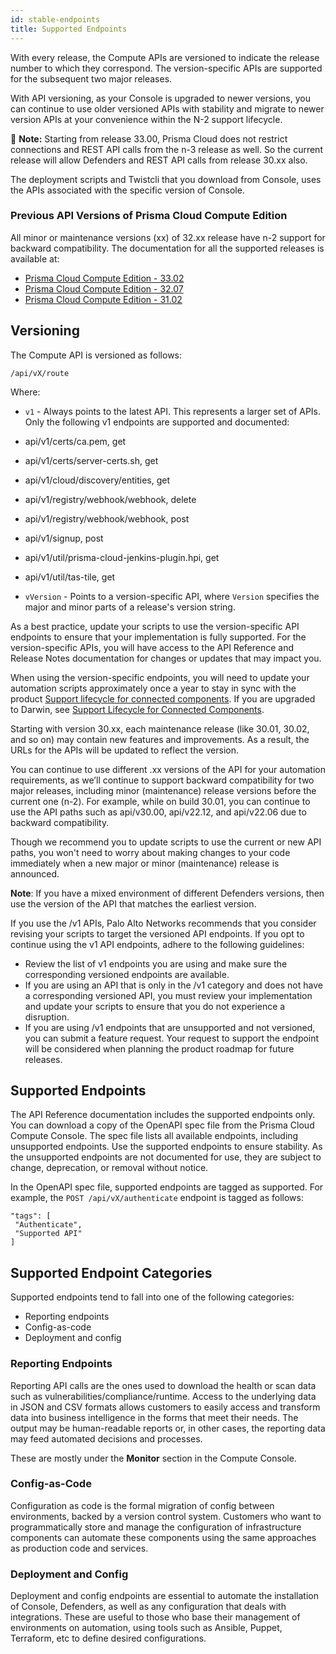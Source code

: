 ```yaml
---
id: stable-endpoints
title: Supported Endpoints
---
```


With every release, the Compute APIs are versioned to indicate the release number to which they correspond.
The version-specific APIs are supported for the subsequent two major releases.

With API versioning, as your Console is upgraded to newer versions, you can continue to use older versioned APIs with stability and migrate to newer version APIs at your convenience within the N-2 support lifecycle.

:memo: **Note:** Starting from release 33.00, Prisma Cloud does not restrict connections and REST API calls from the n-3 release as well. So the current release will allow Defenders and REST API calls from release 30.xx also.

The deployment scripts and Twistcli that you download from Console, uses the APIs associated with the specific version of Console.

### Previous API Versions of Prisma Cloud Compute Edition

All minor or maintenance versions (xx) of 32.xx release have n-2 support for backward compatibility. The documentation for all the supported releases is available at:

* [Prisma Cloud Compute Edition - 33.02](/compute/api/)
* [Prisma Cloud Compute Edition - 32.07](/compute/api/32-07/)
* [Prisma Cloud Compute Edition - 31.02](/compute/api/31-02/)

## Versioning

The Compute API is versioned as follows:

`/api/vX/route`

Where:

- `v1` - Always points to the latest API. This represents a larger set of APIs. Only the following v1 endpoints are supported and documented:
 - api/v1/certs/ca.pem, get
 - api/v1/certs/server-certs.sh, get
 - api/v1/cloud/discovery/entities, get
 - api/v1/registry/webhook/webhook, delete
 - api/v1/registry/webhook/webhook, post
 - api/v1/signup, post
 - api/v1/util/prisma-cloud-jenkins-plugin.hpi, get
 - api/v1/util/tas-tile, get

- `vVersion` - Points to a version-specific API, where `Version` specifies the major and minor parts of a release's version string.

As a best practice, update your scripts to use the version-specific API endpoints to ensure that your implementation is fully supported.
For the version-specific APIs, you will have access to the API Reference and Release Notes documentation for changes or updates that may impact you.

When using the version-specific endpoints, you will need to update your automation scripts approximately once a year to stay in sync with the product [Support lifecycle for connected components](https://docs.prismacloud.io/en/classic/compute-admin-guide/upgrade/support-lifecycle). If you are upgraded to Darwin, see [Support Lifecycle for Connected Components](https://docs.prismacloud.io/en/enterprise-edition/content-collections/runtime-security/upgrade/support-lifecycle).

Starting with version 30.xx, each maintenance release (like 30.01, 30.02, and so on) may contain new features and improvements. As a result, the URLs for the APIs will be updated to reflect the version.

You can continue to use different .xx versions of the API for your automation requirements, as we’ll continue to support backward compatibility for two major releases, including minor (maintenance) release versions before the current one (n-2). For example, while on build 30.01, you can continue to use the API paths such as api/v30.00, api/v22.12, and api/v22.06 due to backward compatibility.

Though we recommend you to update scripts to use the current or new API paths, you won't need to worry about making changes to your code immediately when a new major or minor (maintenance) release is announced.

**Note**: If you have a mixed environment of different Defenders versions, then use the version of the API that matches the earliest version.

If you use the /v1 APIs, Palo Alto Networks recommends that you consider revising your scripts to target the versioned API endpoints.
If you opt to continue using the v1 API endpoints, adhere to the following guidelines:

- Review the list of v1 endpoints you are using and make sure the corresponding versioned endpoints are available.
- If you are using an API that is only in the /v1 category and does not have a corresponding versioned API, you must review your implementation and update your scripts to ensure that you do not experience a disruption.
- If you are using /v1 endpoints that are unsupported and not versioned, you can submit a feature request.
 Your request to support the endpoint will be considered when planning the product roadmap for future releases.

## Supported Endpoints

The API Reference documentation includes the supported endpoints only.
You can download a copy of the OpenAPI spec file from the Prisma Cloud Compute Console. The spec file lists all available endpoints, including unsupported endpoints.
Use the supported endpoints to ensure stability.
As the unsupported endpoints are not documented for use, they are subject to change, deprecation, or removal without notice.

In the OpenAPI spec file, supported endpoints are tagged as supported.
For example, the `POST /api/vX/authenticate` endpoint is tagged as follows:

```
"tags": [
 "Authenticate",
 "Supported API"
]
```

## Supported Endpoint Categories

Supported endpoints tend to fall into one of the following categories:

- Reporting endpoints
- Config-as-code
- Deployment and config

### Reporting Endpoints

Reporting API calls are the ones used to download the health or scan data such as vulnerabilities/compliance/runtime. 
Access to the underlying data in JSON and CSV formats allows customers to easily access and transform data into business intelligence in the forms that meet their needs. 
The output may be human-readable reports or, in other cases, the reporting data may feed automated decisions and processes.

These are mostly under the **Monitor** section in the Compute Console.

### Config-as-Code

Configuration as code is the formal migration of config between environments, backed by a version control system.
Customers who want to programmatically store and manage the configuration of infrastructure components can automate these components using the same approaches as production code and services.

### Deployment and Config

Deployment and config endpoints are essential to automate the installation of Console, Defenders, as well as any configuration that deals with integrations. 
These are useful to those who base their management of environments on automation, using tools such as Ansible, Puppet, Terraform, etc to define desired configurations.
